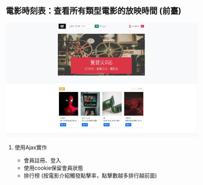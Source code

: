 <h2>電影時刻表：查看所有類型電影的放映時間 (前臺)</h2>
<img src="img/font-end.jpg" height="300" alt="">
<ol>
<li>使用Ajax實作</li>
<ul>
<li>會員註冊、登入</li>
<li>使用cookie保留會員狀態</li>
<li>排行榜&nbsp;(按電影介紹觸發點擊率，點擊數越多排行越前面)</li>
</ul>
</ol>














